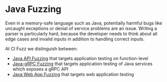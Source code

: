 # Java Fuzzing
Even in a memory-safe language such as Java, potentially harmful bugs like uncaught exceptions or 
denial of service problems are an issue. Writing a parser is particularly hard, because the developer 
needs to think about all edge cases and invalid inputs in addition to handling correct inputs.

At CI Fuzz we distinguish between:

* [Java API Fuzzing](https://github.com/ci-fuzz/CI-Fuzz-Playground/tree/main/java/api_fuzzing) that targets application testing on function-level
* [Java-gRPC Fuzzing](https://github.com/ci-fuzz/CI-Fuzz-Playground/tree/main/java/grpc) that targets application testing of Java services which exposes a gRPC API
* [Java Web App Fuzzing](https://github.com/ci-fuzz/CI-Fuzz-Playground/tree/main/java/grpc) that targets web application testing
